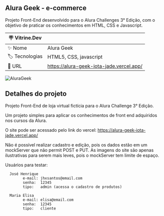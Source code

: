 ## Alura Geek - e-commerce

Projeto Front-End desenvolvido para o Alura Challenges 3° Edição, com o objetivo de praticar os conhecimentos em HTML, CSS e Javascript.

| :placard: Vitrine.Dev |     |
| -------------  | --- |
| :sparkles: Nome        | Alura Geek
| :label: Tecnologias | HTML5, CSS, javascript
| :rocket: URL         | https://alura-geek-iota-jade.vercel.app/

<!-- Inserir imagem com a #vitrinedev ao final do link -->
![AluraGeek](https://github.com/jhxsantos/AluraGeek/assets/140883650/e7e6088f-a17b-4422-889c-0423f183ddd6#vitrinedev)

## Detalhes do projeto
Projeto Front-End de loja virtual fictícia para o Alura Challenge 3° Edição.

Um projeto simples para aplicar os conhecimentos de front end adquiridos nos cursos da Alura.

O site pode ser acessado pelo link do vercel: https://alura-geek-iota-jade.vercel.app/

Não é possível realizar cadastro e edição, pois os dados estão em um mockServer que não permit POST e PUT.
As imagens do site são apenas ilustrativas para serem mais leves, pois o mockServer tem limite de espaço.

Usuários para testar:

      José Henrique
            e-mail: jhxsantos@email.com
            senha:  12345
            tipo:   admin (acessa o cadastro de produtos)
            
      Maria Elisa
            e-mail: elisa@email.com
            senha:  12345
            tipo:   cliente

